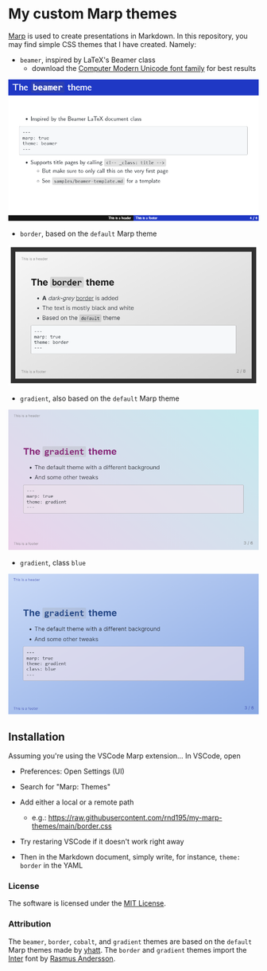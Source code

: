 # My custom Marp themes

[Marp](https://marp.app/) is used to create presentations in Markdown. In this repository, you may find simple CSS themes that I have created. Namely:

- `beamer`, inspired by LaTeX's Beamer class
  - download the [Computer Modern Unicode font family](https://ctan.org/pkg/cm-unicode?lang=en) for best results

![beamer sample](./samples/beamer.png)

- `border`, based on the `default` Marp theme

![border sample](./samples/border.png)


- `gradient`, also based on the `default` Marp theme

![gradient1 sample](./samples/gradient.png)

- `gradient`, class `blue`

![gradient-blue](samples/gradient-blue.png)



## Installation

Assuming you're using the VSCode Marp extension… In VSCode, open

- Preferences: Open Settings (UI)
- Search for "Marp: Themes"
- Add either a local or a remote path
  - e.g.: https://raw.githubusercontent.com/rnd195/my-marp-themes/main/border.css
- Try restaring VSCode if it doesn't work right away

- Then in the Markdown document, simply write, for instance, `theme: border` in the YAML



### License

The software is licensed under the [MIT License](https://github.com/rnd195/my-marp-themes/blob/main/LICENSE).



### Attribution

The `beamer`, `border`, `cobalt`, and `gradient` themes are based on the `default` Marp themes made by [yhatt](https://github.com/marp-team/marp-core/tree/main/themes). The `border` and `gradient` themes import the [Inter](https://fonts.google.com/specimen/Inter) font by [Rasmus Andersson](https://rsms.me/).


